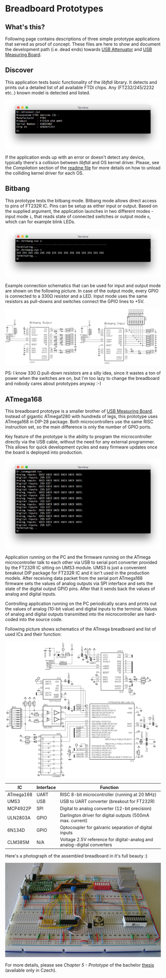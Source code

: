 # Breadboard Prototypes


## What's this?
Following page contains descriptions of three simple prototype applications that served as proof of concept. These files are here to show and document the development path (i.e. dead ends) towards [USB Attenuator](/doc/attenuator.md) and [USB Measuring Board](/doc/board.md).


## Discover
This application tests basic functionality of the *libftdi* library. It detects and prints out a detailed list of all available FTDI chips. Any (FT232/245/2232 etc..) known model is detected and listed.

![bitbang_application](/prototype/discover/discover.run.png "Discover Prototype Application")

If the application ends up with an error or doesn't detect any device, typically there's a collision between *libftdi* and OS kernel driver. Please, see the *Compilation* section of the [readme file](/readme.md) for more details on how to unload the colliding kernel driver for each OS.


## Bitbang
This prototype tests the bitbang mode. Bitbang mode allows direct access to pins of FT232R IC. Pins can be setup as either input or output. Based on the supplied argument, the application launches in two different modes -
input mode `i`, that reads state of connected switches or output mode `o`, which can for example blink LEDs.
 
![bitbang_application](/prototype/bitbang/bitbang.run.png "Bitbang Prototype Application")

Example connection schematics that can be used for input and output mode are shown on the following picture. In case of the output mode, every GPIO is connected to a 330Ω resistor and a LED. Input mode uses the same resistors as pull-downs and switches connect the GPIO lines to +5V.

![bitbang_schematics](/prototype/bitbang/bitbang.sch.png "Bitbang Prototype Schematics")

PS: I know 330 Ω pull-down resistors are a silly idea, since it wastes a ton of power when the switches are on, but I'm too lazy to change the breadboard and nobody cares about prototypes anyway :-)


## ATmega168
This breadboard prototype is a smaller brother of [USB Measuring Board](/doc/board.md). Instead of gigantic ATmega1280 with hundreds of legs, this prototype uses ATmega168 in DIP-28 package. Both microcontrollers use the same RISC instruction set, so the main difference is only the number of GPIO ports.

Key feature of the prototype is the ability to program the microcontroller directly via the USB cable, without the need for any external programmer. This allows for quick development cycles and easy firmware updates once the board is deployed into production.

![atmega168_application](/prototype/atmega168/atmega168.run.png "ATmega168 Prototype Application")

Application running on the PC and the firmware running on the ATmega microcontroller talk to each other via USB to serial port converter provided by the FT232R IC sitting on UMS3 module. UMS3 is just a convenient breakout DIP package for FT232R IC and it isn't used in the production models. After receiving data packet from the serial port ATmega168 firmware sets the values of analog outputs via SPI interface and sets the state of the digital output GPIO pins. After that it sends back the values of analog and digital inputs.

Controlling application running on the PC periodically scans and prints out the values of analog (10-bit value) and digital inputs to the terminal. Values of analog and digital outputs transmitted into the microcontroller are hard-coded into the source code.

Following picture shows schematics of the ATmega breadboard and list of used ICs and their function:

![atmega168_schematics](/prototype/atmega168/atmega168.sch.png "ATmega168 Prototype Schematics")

| IC        | Interface | Function
|-----------|-----------|---------------------------------------------------------
| ATmega168 | UART      | RISC 8-bit microcontroller (running at 20 MHz)
| UMS3      | USB       | USB to UART converter (breakout for FT232R)
| MCP4922P  | SPI       | Digital to analog converter (12-bit precision)
| ULN2803A  | GPIO      | Darlington driver for digital outputs (500mA max. current)
| 6N134D    | GPIO      | Optocoupler for galvanic separation of digital inputs
| CLM385M   | N/A       | Voltage 2.5V reference for digital-analog and analog-digital converters

Here's a photograph of the assembled breadboard in it's full beauty :) 

![atmega168_breadboard](/prototype/atmega168/atmega168.brd.jpg "ATmega168 Prototype Breadboard")

For more details, please see *Chapter 5 - Prototype* of the bachelor [thesis](/doc/thesis.pdf) (available only in Czech).
